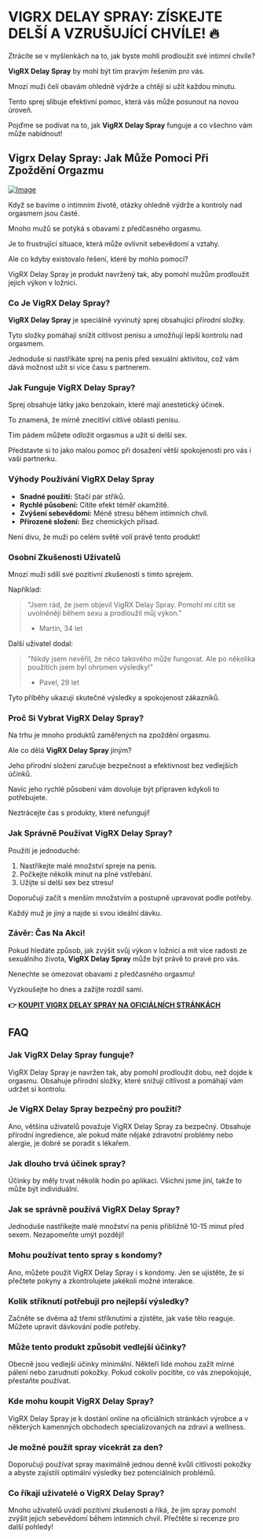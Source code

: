 # VIGRX DELAY SPRAY: ZÍSKEJTE DELŠÍ A VZRUŠUJÍCÍ CHVÍLE! 🔥

Ztrácíte se v myšlenkách na to, jak byste mohli prodloužit své intimní chvíle? 

**VigRX Delay Spray** by mohl být tím pravým řešením pro vás. 

Mnozí muži čelí obavám ohledně výdrže a chtějí si užít každou minutu. 

Tento sprej slibuje efektivní pomoc, která vás může posunout na novou úroveň. 

Pojďme se podívat na to, jak **VigRX Delay Spray** funguje a co všechno vám může nabídnout!

## Vigrx Delay Spray: Jak Může Pomoci Při Zpoždění Orgazmu

[![Image](https://www2.sellhealth.com/132/vigrxdelayspray_20_2.jpg)](https://gchaffi.com/2nNB0Aae)

Když se bavíme o intimním životě, otázky ohledně výdrže a kontroly nad orgasmem jsou časté. 

Mnoho mužů se potýká s obavami z předčasného orgasmu. 

Je to frustrující situace, která může ovlivnit sebevědomí a vztahy. 

Ale co kdyby existovalo řešení, které by mohlo pomoci?

VigRX Delay Spray je produkt navržený tak, aby pomohl mužům prodloužit jejich výkon v ložnici.

### Co Je VigRX Delay Spray?

**VigRX Delay Spray** je speciálně vyvinutý sprej obsahující přírodní složky. 

Tyto složky pomáhají snížit citlivost penisu a umožňují lepší kontrolu nad orgasmem.

Jednoduše si nastříkáte sprej na penis před sexuální aktivitou, což vám dává možnost užít si více času s partnerem.

### Jak Funguje VigRX Delay Spray?

Sprej obsahuje látky jako benzokain, které mají anestetický účinek. 

To znamená, že mírně znecitliví citlivé oblasti penisu.

Tím pádem můžete odložit orgasmus a užít si delší sex.

Představte si to jako malou pomoc při dosažení větší spokojenosti pro vás i vaši partnerku.

### Výhody Používání VigRX Delay Spray

- **Snadné použití:** Stačí pár střiků.
- **Rychlé působení:** Cítíte efekt téměř okamžitě.
- **Zvýšení sebevědomí:** Méně stresu během intimních chvil.
- **Přirozené složení:** Bez chemických přísad.

Není divu, že muži po celém světě volí právě tento produkt!

### Osobní Zkušenosti Uživatelů

Mnozí muži sdílí své pozitivní zkušenosti s tímto sprejem. 

Například:

> "Jsem rád, že jsem objevil VigRX Delay Spray. 
> Pomohl mi cítit se uvolněněji během sexu a prodloužil můj výkon." 
> - Martin, 34 let

Další uživatel dodal:

> "Nikdy jsem nevěřil, že něco takového může fungovat. 
> Ale po několika použitích jsem byl ohromen výsledky!" 
> - Pavel, 29 let

Tyto příběhy ukazují skutečné výsledky a spokojenost zákazníků.

### Proč Si Vybrat VigRX Delay Spray?

Na trhu je mnoho produktů zaměřených na zpoždění orgasmu. 

Ale co dělá **VigRX Delay Spray** jiným? 

Jeho přírodní složení zaručuje bezpečnost a efektivnost bez vedlejších účinků.

Navíc jeho rychlé působení vám dovoluje být připraven kdykoli to potřebujete.

Neztrácejte čas s produkty, které nefungují!

### Jak Správně Používat VigRX Delay Spray?

Použití je jednoduché:

1. Nastříkejte malé množství spreje na penis.
2. Počkejte několik minut na plné vstřebání.
3. Užijte si delší sex bez stresu!

Doporučuji začít s menším množstvím a postupně upravovat podle potřeby.

Každý muž je jiný a najde si svou ideální dávku.

### Závěr: Čas Na Akci!

Pokud hledáte způsob, jak zvýšit svůj výkon v ložnici a mít více radosti ze sexuálního života, **VigRX Delay Spray** může být právě to pravé pro vás.

Nenechte se omezovat obavami z předčasného orgasmu!

Vyzkoušejte ho dnes a zažijte rozdíl sami.



**👉 [KOUPIT VIGRX DELAY SPRAY NA OFICIÁLNÍCH STRÁNKÁCH](https://gchaffi.com/2nNB0Aae)**

## FAQ

### Jak VigRX Delay Spray funguje?
VigRX Delay Spray je navržen tak, aby pomohl prodloužit dobu, než dojde k orgasmu. Obsahuje přírodní složky, které snižují citlivost a pomáhají vám udržet si kontrolu.

### Je VigRX Delay Spray bezpečný pro použití?
Ano, většina uživatelů považuje VigRX Delay Spray za bezpečný. Obsahuje přírodní ingredience, ale pokud máte nějaké zdravotní problémy nebo alergie, je dobré se poradit s lékařem.

### Jak dlouho trvá účinek spray?
Účinky by měly trvat několik hodin po aplikaci. Všichni jsme jiní, takže to může být individuální.

### Jak se správně používá VigRX Delay Spray?
Jednoduše nastříkejte malé množství na penis přibližně 10-15 minut před sexem. Nezapomeňte umýt později!

### Mohu používat tento spray s kondomy?
Ano, můžete použít VigRX Delay Spray i s kondomy. Jen se ujistěte, že si přečtete pokyny a zkontrolujete jakékoli možné interakce.

### Kolik stříknutí potřebuji pro nejlepší výsledky?
Začněte se dvěma až třemi stříknutími a zjistěte, jak vaše tělo reaguje. Můžete upravit dávkování podle potřeby.

### Může tento produkt způsobit vedlejší účinky?
Obecně jsou vedlejší účinky minimální. Někteří lidé mohou zažít mírné pálení nebo zarudnutí pokožky. Pokud cokoliv pocítíte, co vás znepokojuje, přestaňte používat.

### Kde mohu koupit VigRX Delay Spray?
VigRX Delay Spray je k dostání online na oficiálních stránkách výrobce a v některých kamenných obchodech specializovaných na zdraví a wellness.

### Je možné použít spray vícekrát za den?
Doporučuji používat spray maximálně jednou denně kvůli citlivosti pokožky a abyste zajistili optimální výsledky bez potenciálních problémů.

### Co říkají uživatelé o VigRX Delay Spray?
Mnoho uživatelů uvádí pozitivní zkušenosti a říká, že jim spray pomohl zvýšit jejich sebevědomí během intimních chvil. Přečtěte si recenze pro další pohledy!